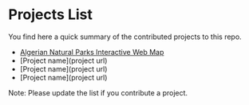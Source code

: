 # Projects List

You find here a quick summary of the contributed projects to this repo.
- [Algerian Natural Parks Interactive Web Map](https://github.com/House-of-M/HacktoberFest_2021/tree/master/projects/Algerian%20Natural%20Parks%20Interactive%20Web%20Map)
- [Project name](project url)
- [Project name](project url)
- [Project name](project url)

Note:
Please update the list if you contribute a project.